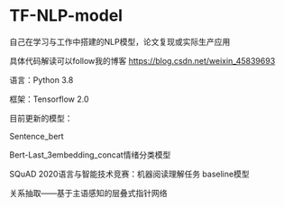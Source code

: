 # TF-NLP-model
自己在学习与工作中搭建的NLP模型，论文复现或实际生产应用 

具体代码解读可以follow我的博客 https://blog.csdn.net/weixin_45839693

语言：Python 3.8

框架：Tensorflow 2.0

目前更新的模型：

Sentence_bert

Bert-Last_3embedding_concat情绪分类模型

SQuAD 2020语言与智能技术竞赛：机器阅读理解任务 baseline模型 

关系抽取——基于主语感知的层叠式指针网络
